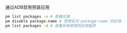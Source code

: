 通过ADB禁用预装应用
```bash
pm list packages -e # 查看应用
pm disable package-name # 禁用名为`package-name`的应用
pm list packages -d # 查看所有禁用的应用程序
```
